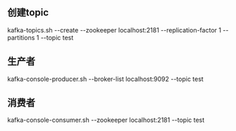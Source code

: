 
## 创建topic
kafka-topics.sh  --create --zookeeper localhost:2181 --replication-factor 1 --partitions 1 --topic test

## 生产者
kafka-console-producer.sh --broker-list localhost:9092 --topic test


## 消费者
kafka-console-consumer.sh --zookeeper localhost:2181 --topic test
